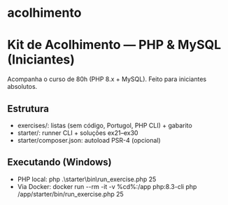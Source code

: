 ﻿# acolhimento

# Kit de Acolhimento — PHP & MySQL (Iniciantes)
Acompanha o curso de 80h (PHP 8.x + MySQL). Feito para iniciantes absolutos.

## Estrutura
- exercises/: listas (sem código, Portugol, PHP CLI) + gabarito
- starter/: runner CLI + soluções ex21–ex30
- starter/composer.json: autoload PSR-4 (opcional)

## Executando (Windows)
- PHP local:   php .\starter\bin\run_exercise.php 25
- Via Docker:  docker run --rm -it -v %cd%:/app php:8.3-cli php /app/starter/bin/run_exercise.php 25
